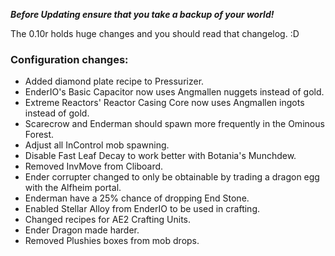 ***Before Updating ensure that you take a backup of your world!***

The 0.10r holds huge changes and you should read that changelog. :D

### **__Configuration changes:__**
* Added diamond plate recipe to Pressurizer.
* EnderIO's Basic Capacitor now uses Angmallen nuggets instead of gold.
* Extreme Reactors' Reactor Casing Core now uses Angmallen ingots instead of gold.
* Scarecrow and Enderman should spawn more frequently in the Ominous Forest.
* Adjust all InControl mob spawning.
* Disable Fast Leaf Decay to work better with Botania's Munchdew.
* Removed InvMove from Cliboard.
* Ender corrupter changed to only be obtainable by trading a dragon egg with the Alfheim portal.
* Enderman have a 25% chance of dropping End Stone.
* Enabled Stellar Alloy from EnderIO to be used in crafting.
* Changed recipes for AE2 Crafting Units.
* Ender Dragon made harder. 
* Removed Plushies boxes from mob drops.